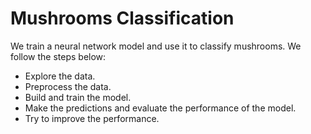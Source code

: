 # Mushrooms Classification
We train a neural network model and use it to classify mushrooms.
We follow the steps below:
  - Explore the data.
  - Preprocess the data.
  - Build and train the model.
  - Make the predictions and evaluate the performance of the model. 
  - Try to improve the performance.
